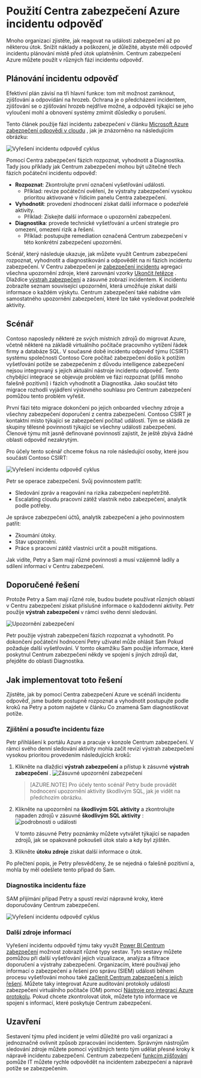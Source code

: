 <properties
   pageTitle="Použití Centra zabezpečení Azure incidentu odpověď | Microsoft Azure"
   description="Tento dokument vysvětluje, jak pomocí Centra zabezpečení Azure scénář incidentu odpověď."
   services="security-center"
   documentationCenter="na"
   authors="YuriDio"
   manager="swadhwa"
   editor=""/>

<tags
   ms.service="security-center"
   ms.topic="hero-article"
   ms.devlang="na"
   ms.tgt_pltfrm="na"
   ms.workload="na"
   ms.date="09/20/2016"
   ms.author="yurid"/>

# <a name="using-azure-security-center-for-an-incident-response"></a>Použití Centra zabezpečení Azure incidentu odpověď
Mnoho organizací zjistěte, jak reagovat na události zabezpečení až po některou útok. Snížit náklady a poškození, je důležité, abyste měli odpověď incidentu plánování místě před útok uplatněním. Centrum zabezpečení Azure můžete použít v různých fází incidentu odpověď.

## <a name="incident-response-planning"></a>Plánování incidentu odpověď

Efektivní plán závisí na tři hlavní funkce: tom mít možnost zamknout, zjišťování a odpovídání na hrozeb. Ochrana je o předcházení incidentem, zjišťování se o zjišťování hrozeb nejdříve možné, a odpovědi týkající se jeho vyloučení mohl a obnovení systémy zmírnit důsledky o porušení.

Tento článek použije fází incidentu zabezpečení v článku [Microsoft Azure zabezpečení odpovědi v cloudu](https://gallery.technet.microsoft.com/Azure-Security-Response-in-dd18c678) , jak je znázorněno na následujícím obrázku:

![Vyřešení incidentu odpověď cyklus](./media/security-center-incident-response/security-center-incident-response-fig1.png)

Pomocí Centra zabezpečení fázích rozpoznat, vyhodnotit a Diagnostika. Tady jsou příklady jak Centrum zabezpečení mohou být užitečné třech fázích počáteční incidentu odpověď:

- **Rozpoznat**: Zkontrolujte první označení vyšetřování události.
    - Příklad: revize počáteční ověření, že výstrahy zabezpečení vysokou prioritou aktivované v řídicím panelu Centra zabezpečení.
- **Vyhodnotit**: provedení zhodnocení získat další informace o podezřelé aktivity.
    - Příklad: Získejte další informace o upozornění zabezpečení.
- **Diagnostika**: provede technické vyšetřování a určení strategie pro omezení, omezení rizik a řešení.
    - Příklad: postupujte remediation označená Centrum zabezpečení v této konkrétní zabezpečení upozornění.

Scénář, který následuje ukazuje, jak můžete využít Centrum zabezpečení rozpoznat, vyhodnotit a diagnostikování a odpovědět na ni fázích incidentu zabezpečení. V Centru zabezpečení je [zabezpečení incidentu](security-center-incident.md) agregaci všechna upozornění zdroje, které zarovnání vzorky [Ukončit řetězce](https://blogs.technet.microsoft.com/office365security/addressing-your-cxos-top-five-cloud-security-concerns/) . Dlaždice [výstrah zabezpečení](security-center-managing-and-responding-alerts.md) a zásuvné zobrazí incidentem. K incidentu zobrazíte seznam související upozornění, která umožňuje získat další informace o každém výskytu. Centrum zabezpečení také nabídne vám samostatného upozornění zabezpečení, které lze také vysledovat podezřelé aktivity.

## <a name="scenario"></a>Scénář

Contoso naposledy některé ze svých místních zdrojů do migrovat Azure, včetně některé na základě virtuálního počítače pracovního vytížení řádek firmy a databáze SQL. V současné době incidentu odpověď týmu (CSIRT) systému společnosti Contoso Core počítač zabezpečení došlo k potížím vyšetřování potíže se zabezpečením z důvodu intelligence zabezpečení nejsou integrovaný s jejich aktuální nástroje incidentu odpověď. Tento chybějící integrace se objevuje problém ve fázi rozpoznat (příliš mnoho falešně pozitivní) i fázích vyhodnotit a Diagnostika. Jako součást této migrace rozhodli vyjádření výslovného souhlasu pro Centrum zabezpečení pomůžou tento problém vyřešit.

První fázi této migrace dokončení po jejich onboarded všechny zdroje a všechny zabezpečení doporučení z centra zabezpečení. Contoso CSIRT je kontaktní místo týkající se zabezpečení počítač událostí. Tým se skládá ze skupiny tělesně povinnosti týkající se všechny události zabezpečení. Členové týmu mít jasně definované povinností zajistit, že ještě zbývá žádné oblasti odpověď nezakrytým.

Pro účely tento scénář chceme fokus na role následující osoby, které jsou součástí Contoso CSIRT:

![Vyřešení incidentu odpověď cyklus](./media/security-center-incident-response/security-center-incident-response-fig2.png)

Petr se operace zabezpečení. Svůj povinnostem patřit:

- Sledování zpráv a reagování na rizika zabezpečení nepřetržitě.
- Escalating cloudu pracovní zátěž vlastník nebo zabezpečení, analytik podle potřeby.

Je správce zabezpečení účtů, analytik zabezpečení a jeho povinnostem patřit:

- Zkoumání útoky.
- Stav upozornění.
- Práce s pracovní zátěž vlastníci určit a použít mitigations.

Jak vidíte, Petry a Sam mají různé povinnosti a musí vzájemně ladily a sdílení informací v Centru zabezpečení.

## <a name="recommended-solution"></a>Doporučené řešení

Protože Petry a Sam mají různé role, budou budete používat různých oblastí v Centru zabezpečení získat příslušné informace o každodenní aktivity. Petr použije **výstrah zabezpečení** v rámci svého denní sledování.

![Upozornění zabezpečení](./media/security-center-incident-response/security-center-incident-response-fig3.png)

Petr použije výstrah zabezpečení fázích rozpoznat a vyhodnotit. Po dokončení počáteční hodnocení Petry uživatel může ohlásit Sam Pokud požaduje další vyšetřování. V tomto okamžiku Sam použije informace, které poskytnul Centrum zabezpečení někdy ve spojení s jiných zdrojů dat, přejděte do oblasti Diagnostika.


## <a name="how-to-implement-this-solution"></a>Jak implementovat toto řešení

Zjistěte, jak by pomocí Centra zabezpečení Azure ve scénáři incidentu odpověď, jsme budete postupně rozpoznat a vyhodnotit postupujte podle kroků na Petry a potom najdete v článku Co znamená Sam diagnostikovat potíže.

### <a name="detect-and-assess-incident-response-stages"></a>Zjištění a posuďte incidentu fáze

Petr přihlášení k portálu Azure a pracuje v konzole Centrum zabezpečení. V rámci svého denní sledování aktivity mohla začít revizí výstrah zabezpečení vysokou prioritou provedením následujících kroků:

1. Klikněte na dlaždici **výstrah zabezpečení** a přístup k zásuvné **výstrah zabezpečení** .
    ![Zásuvné upozornění zabezpečení](./media/security-center-incident-response/security-center-incident-response-fig4.png)

    > [AZURE.NOTE] Pro účely tento scénář Petry bude provádět hodnocení upozornění aktivity škodlivým SQL, jak je vidět na předchozím obrázku.
2. Klikněte na upozornění na **škodlivým SQL aktivity** a zkontrolujte napaden zdrojů v zásuvné **škodlivým SQL aktivity** :  ![podrobnosti o události](./media/security-center-incident-response/security-center-incident-response-fig5.png)

    V tomto zásuvné Petry poznámky můžete vytvářet týkající se napaden zdrojů, jak se opakovaně pokoušeli útok stalo a kdy byl zjištěn.
3. Klikněte **útoku zdroje** získat další informace o útok.

Po přečtení popis, je Petry přesvědčeny, že se nejedná o falešně pozitivní a, mohla by měl odešlete tento případ do Sam.

### <a name="diagnose-incident-response-stage"></a>Diagnostika incidentu fáze

SAM přijímání případ Petry a spustí revizí nápravné kroky, které doporučovány Centrum zabezpečení.

![Vyřešení incidentu odpověď cyklus](./media/security-center-incident-response/security-center-incident-response-fig6.png)

### <a name="additional-resources"></a>Další zdroje informací

Vyřešení incidentu odpověď týmu taky využít [Power BI Centrum zabezpečení](security-center-powerbi.md) možnost zobrazit různé typy sestav. Tyto sestavy můžete pomůžou při další vyšetřování jejich vizualizace, analýza a filtrace doporučení a výstrahy zabezpečení. Organizacím, které používají jeho informací o zabezpečení a řešení pro správu (SIEM) události během procesu vyšetřování mohou také [začlenit Centrum zabezpečení s jejich řešení](security-center-integrating-alerts-with-log-integration.md). Můžete taky integrovat Azure auditování protokoly událostí zabezpečení virtuálního počítače (OM) pomocí [Nástroje pro integraci Azure protokolu](https://blogs.msdn.microsoft.com/azuresecurity/2016/07/21/microsoft-azure-log-integration-preview/). Pokud chcete zkontrolovat útok, můžete tyto informace ve spojení s informací, které poskytuje Centrum zabezpečení.


## <a name="conclusion"></a>Uzavření

Sestavení týmu před incident je velmi důležité pro vaši organizaci a jednoznačně ovlivnit způsob zpracování incidentem. Správným nástrojům sledování zdroje můžete pomocí výstižných tento tým udělat přesné kroky k nápravě incidentu zabezpečení. Centrum zabezpečení [funkcím zjišťování](security-center-detection-capabilities.md) pomůže IT můžete rychle odpovědět na incidentem zabezpečení a nápravě potíže se zabezpečením.
